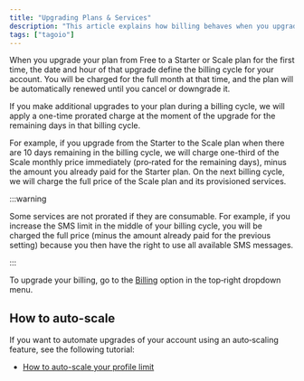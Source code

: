 ```yaml
---
title: "Upgrading Plans & Services"
description: "This article explains how billing behaves when you upgrade TagoIO plans or services, including proration rules and when charges are applied, and points to a tutorial for enabling auto-scaling of profile limits."
tags: ["tagoio"]
---
```

When you upgrade your plan from Free to a Starter or Scale plan for the first time, the date and hour of that upgrade define the billing cycle for your account. You will be charged for the full month at that time, and the plan will be automatically renewed until you cancel or downgrade it.



If you make additional upgrades to your plan during a billing cycle, we will apply a one-time prorated charge at the moment of the upgrade for the remaining days in that billing cycle.

For example, if you upgrade from the Starter to the Scale plan when there are 10 days remaining in the billing cycle, we will charge one-third of the Scale monthly price immediately (pro‑rated for the remaining days), minus the amount you already paid for the Starter plan. On the next billing cycle, we will charge the full price of the Scale plan and its provisioned services.

:::warning

Some services are not prorated if they are consumable. For example, if you increase the SMS limit in the middle of your billing cycle, you will be charged the full price (minus the amount already paid for the previous setting) because you then have the right to use all available SMS messages.

:::

To upgrade your billing, go to the [Billing](https://admin.tago.io/account/billing) option in the top‑right dropdown menu.

## How to auto-scale

If you want to automate upgrades of your account using an auto‑scaling feature, see the following tutorial:

- [How to auto-scale your profile limit](https://help.tago.io/portal/en/community/topic/how-to-auto-scale-your-account-limits-24-2-2022)